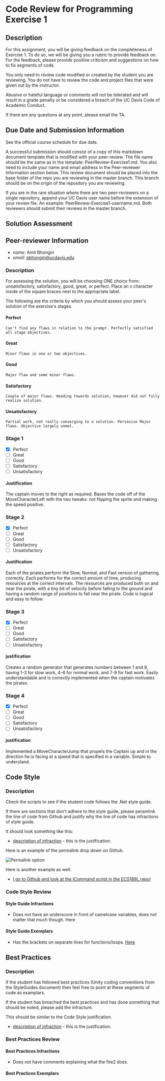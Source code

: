 # Code Review for Programming Exercise 1 #
## Description ##

For this assignment, you will be giving feedback on the completeness of Exercise 1.  To do so, we will be giving you a rubric to provide feedback on. For the feedback, please provide positive criticism and suggestions on how to fix segments of code.

You only need to review code modified or created by the student you are reviewing. You do not have to review the code and project files that were given out by the instructor.

Abusive or hateful language or comments will not be tolerated and will result in a grade penalty or be considered a breach of the UC Davis Code of Academic Conduct.

If there are any questions at any point, please email the TA.

## Due Date and Submission Information ##
See the official course schedule for due date.

A successful submission should consist of a copy of this markdown document template that is modified with your peer-review. The file name should be the same as in the template: PeerReview-Exercise1.md. You also need to include your name and email address in the Peer-reviewer Information section below. This review document should be placed into the base folder of the repo you are reviewing in the master branch. This branch should be on the origin of the repository you are reviewing.

If you are in the rare situation where there are two peer-reviewers on a single repository, append your UC Davis user name before the extension of your review file. An example: PeerReview-Exercise1-username.md. Both reviewers should submit their reviews in the master branch.  

## Solution Assessment ##

## Peer-reviewer Information

* *name:* Amit Bhongiri
* *email:* abhongiri@ucdavis.edu

### Description ###

For assessing the solution, you will be choosing ONE choice from: unsatisfactory, satisfactory, good, great, or perfect. Place an x character inside of the square braces next to the appropriate label.

The following are the criteria by which you should assess your peer's solution of the exercise's stages.

#### Perfect #### 
    Can't find any flaws in relation to the prompt. Perfectly satisfied all stage objectives.

#### Great ####
    Minor flaws in one or two objectives. 

#### Good #####
    Major flaw and some minor flaws.

#### Satisfactory ####
    Couple of major flaws. Heading towards solution, however did not fully realize solution.

#### Unsatisfactory ####
    Partial work, not really converging to a solution. Pervasive Major flaws. Objective largely unmet.


### Stage 1 ###

- [x] Perfect
- [ ] Great
- [ ] Good
- [ ] Satisfactory
- [ ] Unsatisfactory

#### Justification ##### 
The captain moves to the right as required. Bases the code off of the MoveCharacterLeft with the two tweaks: not flipping the sprite and making the speed positive.

### Stage 2 ###

- [x] Perfect
- [ ] Great
- [ ] Good
- [ ] Satisfactory
- [ ] Unsatisfactory

#### Justification ##### 
Each of the pirates perform the Slow, Normal, and Fast version of gathering correctly. Each performs for the correct amount of time, producing resources at the correct intervals. The resources are produced both on and near the pirate, with a tiny bit of velocity before falling to the ground and having a random range of positions to fall near the pirate. Code is logical and easy to follow.

### Stage 3 ###

- [x] Perfect
- [ ] Great
- [ ] Good
- [ ] Satisfactory
- [ ] Unsatisfactory

#### justification ##### 
Creates a random generator that generates numbers between 1 and 9, having 1-3 for slow work, 4-6 for normal work, and 7-9 for fast work. Easily understandable and is correctly implemented when the captain motivates the pirates.

### Stage 4 ###

- [x] Perfect
- [ ] Great
- [ ] Good
- [ ] Satisfactory
- [ ] Unsatisfactory

#### justification ##### 
Implemented a MoveCharacterJump that propels the Captain up and in the direction he is facing at a speed that is specified in a variable. Simple to understand.

## Code Style ##

### Description ###
Check the scripts to see if the student code follows the .Net style guide.

If there are sections that don't adhere to the style guide, please peramlink the line of code from Github and justify why the line of code has infractions of style guide.

It should look something like this:

* [description of infraction](https://github.com/dr-jam/ECS189L) - this is the justification.

Here is an example of the permalink drop down on Github.

![Permalink option](../images/permalink_example.png)

Here is another example as well.

* [I go to Github and look at the ICommand script in the ECS189L repo!](https://github.com/dr-jam/ECS189L/blob/1618376092e85ffd63d3af9d9dcc1f2078df2170/Projects/CommandPatternExample/Assets/Scripts/ICommand.cs#L5)

### Code Style Review ###

#### Style Guide Infractions ####
* Does not have an underscore in front of camelcase variables, does not matter that much though. Here

#### Style Guide Exemplars ####
* Has the brackets on separate lines for functions/loops. [Here](https://github.com/ensemble-ai/exercise-1-command-pattern-yochKo/blob/72fc57227262f3e8040bfb999fc259bc2b263f93/Captain/Assets/Scripts/FastWorkerPirateCommand.cs#L10)

## Best Practices ##

### Description ###

If the student has followed best practices (Unity coding conventions from the StyleGuides document) then feel free to point at these segments of code as examplars. 

If the student has breached the best practices and has done something that should be noted, please add the infracture.

This should be similar to the Code Style justification.

* [description of infraction](https://github.com/dr-jam/ECS189L) - this is the justification.

### Best Practices Review ###

#### Best Practices Infractions ####
* Does not have comments explaining what the fire2 does.

#### Best Practices Exemplars ####

